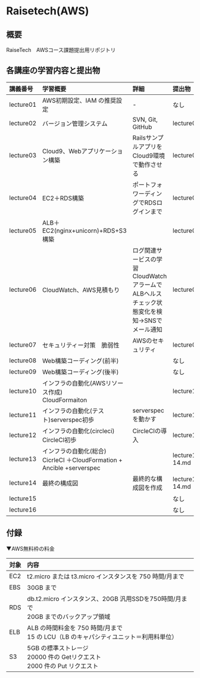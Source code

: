 # Raisetech(AWS)

## 概要
RaiseTech　AWSコース課題提出用リポジトリ

## 各講座の学習内容と提出物

| 講義番号 | 学習概要 | 詳細 | 提出物| 
| :--- | :--- | :--- |  :--- |  
|lecture01|AWS初期設定、IAM の推奨設定|-  |なし|  
|lecture02|バージョン管理システム| SVN, Git, GitHub |lecture02.md|
|lecture03|Cloud9、Webアプリケーション構築| RailsサンプルアプリをCloud9環境で動作させる |lecture03.md|
|lecture04|EC2＋RDS構築| ポートフォワーディングでRDSログインまで |lecture04.md|
|lecture05|ALB＋EC2(nginx+unicorn)+RDS+S3構築|  |lecture05.md|
|lecture06|CloudWatch、AWS見積もり| ログ関連サービスの学習<br>CloudWatchアラームでALBヘルスチェック状態変化を検知→SNSでメール通知<br> |lecture06.md|
|lecture07|セキュリティー対策　脆弱性| AWSのセキュリティ |lecture07.md|
|lecture08|Web構築コーディング(前半)|  |なし|
|lecture09|Web構築コーディング(後半)|  |なし|
|lecture10|インフラの自動化(AWSリソース作成)<br> CloudFormaiton|  |lecture10.md|
|lecture11|インフラの自動化(テスト)serverspec初歩 | serverspecを動かす |lecture11.md|
|lecture12|インフラの自動化(circleci) CircleCI初歩 |CircleCIの導入  |lecture12.md|
|lecture13|インフラの自動化(総合) CicrleCI ＋CloudFormation + Ancible +serverspec |  |lecture13-14.md|
|lecture14|最終の構成図 |最終的な構成図を作成  |lecture13-14.md|
|lecture15| |  |なし|
|lecture16| |  |なし|

## 付録
▼AWS無料枠の料金

|対象 | 内容 |
| :--- |:---|
|EC2 |  t2.micro または t3.micro インスタンスを 750 時間/月まで
| EBS |  30GB まで
| RDS | db.t2.micro インスタンス、20GB 汎用SSDを750時間/月まで <br>20GB までのバックアップ領域
| ELB | ALB の時間料金を 750 時間/月まで <br>15 の LCU（LB のキャパシティユニット＝利用料単位）
| S3 | 5GB の標準ストレージ<br>20000 件の Getリクエスト <br>2000 件の Put リクエスト
